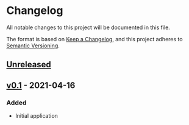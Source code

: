 # Changelog
All notable changes to this project will be documented in this file.

The format is based on [Keep a Changelog](https://keepachangelog.com/en/1.0.0/),
and this project adheres to [Semantic Versioning](https://semver.org/spec/v2.0.0.html).

## [Unreleased]

## [v0.1] - 2021-04-16
### Added
- Initial application

[Unreleased]: https://glimmerhq.com/bridges/bridges/-/compare/v0.1...HEAD
[v0.1]: https://glimmerhq.com/bridges/bridges/-/tags/v0.1
